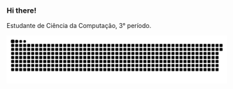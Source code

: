 ### Hi there!

Estudante de Ciência da Computação, 3° período. 

![Snake animation](https://github.com/alofrrr/alofrrr/blob/output/github-contribution-grid-snake.svg)

<!--
**alofrrr/alofrrr** is a ✨ _special_ ✨ repository because its `README.md` (this file) appears on your GitHub profile.

Here are some ideas to get you started:

- 🔭 I’m currently working on ...
- 🌱 I’m currently learning ...
- 👯 I’m looking to collaborate on ...
- 🤔 I’m looking for help with ...
- 💬 Ask me about ...
- 📫 How to reach me: ...
- 😄 Pronouns: ...
- ⚡ Fun fact: ...
-->
